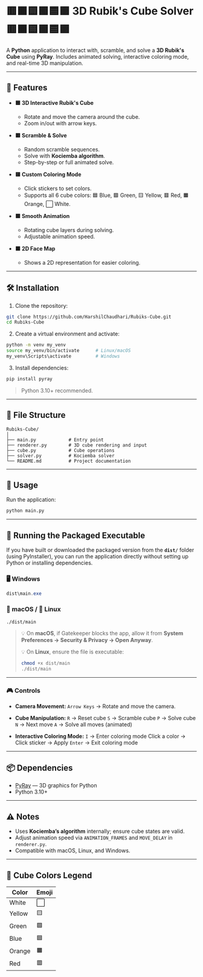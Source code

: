 # 🟥🟧🟨🟩🟦🟪 3D Rubik's Cube Solver 🟥🟧🟨🟩🟦🟪

A **Python** application to interact with, scramble, and solve a **3D Rubik's Cube** using **PyRay**. Includes animated solving, interactive coloring mode, and real-time 3D manipulation.

---

## 🎯 Features

- **🟦 3D Interactive Rubik's Cube**
  - Rotate and move the camera around the cube.
  - Zoom in/out with arrow keys.

- **🟥 Scramble & Solve**
  - Random scramble sequences.
  - Solve with **Kociemba algorithm**.
  - Step-by-step or full animated solve.

- **🟨 Custom Coloring Mode**
  - Click stickers to set colors.
  - Supports all 6 cube colors: 🟦 Blue, 🟩 Green, 🟨 Yellow, 🟥 Red, 🟧 Orange, ⬜ White.

- **🟩 Smooth Animation**
  - Rotating cube layers during solving.
  - Adjustable animation speed.

- **🟧 2D Face Map**
  - Shows a 2D representation for easier coloring.

---

## 🛠 Installation

1. Clone the repository:

```bash
git clone https://github.com/HarshilChaudhari/Rubiks-Cube.git
cd Rubiks-Cube
````

2. Create a virtual environment and activate:

```bash
python -m venv my_venv
source my_venv/bin/activate      # Linux/macOS
my_venv\Scripts\activate         # Windows
```

3. Install dependencies:

```bash
pip install pyray
```

> Python 3.10+ recommended.

---

## 📂 File Structure

```
Rubiks-Cube/
│
├── main.py            # Entry point
├── renderer.py        # 3D cube rendering and input
├── cube.py            # Cube operations
├── solver.py          # Kociemba solver
└── README.md          # Project documentation
```

---

## 🚀 Usage

Run the application:

```bash
python main.py
```

---

## 🚀 Running the Packaged Executable

If you have built or downloaded the packaged version from the **`dist/`** folder (using PyInstaller), you can run the application directly without setting up Python or installing dependencies.

### 🖥️ Windows

```powershell
dist\main.exe
```

### 🍎 macOS / 🐧 Linux

```bash
./dist/main
```

> 💡 On **macOS**, if Gatekeeper blocks the app, allow it from
> **System Preferences → Security & Privacy → Open Anyway**.
>
> 💡 On **Linux**, ensure the file is executable:
>
> ```bash
> chmod +x dist/main
> ./dist/main
> ```

---

### 🎮 Controls

* **Camera Movement:**
  `Arrow Keys` → Rotate and move the camera.

* **Cube Manipulation:**
  `R` → Reset cube
  `S` → Scramble cube
  `P` → Solve cube
  `N` → Next move
  `A` → Solve all moves (animated)

* **Interactive Coloring Mode:**
  `I` → Enter coloring mode
  Click a color → Click sticker → Apply
  `Enter` → Exit coloring mode

---

## 📦 Dependencies

* [PyRay](https://github.com/overdev/pyray) — 3D graphics for Python
* Python 3.10+

---

## ⚠️ Notes

* Uses **Kociemba’s algorithm** internally; ensure cube states are valid.
* Adjust animation speed via `ANIMATION_FRAMES` and `MOVE_DELAY` in `renderer.py`.
* Compatible with macOS, Linux, and Windows.

---

## 🎨 Cube Colors Legend

| Color  | Emoji |
| ------ | ----- |
| White  | ⬜     |
| Yellow | 🟨    |
| Green  | 🟩    |
| Blue   | 🟦    |
| Orange | 🟧    |
| Red    | 🟥    |

